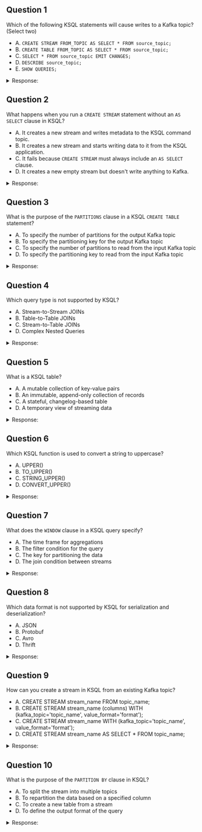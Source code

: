 ## Question 1

Which of the following KSQL statements will cause writes to a Kafka topic? (Select two)

- A. `CREATE STREAM FROM_TOPIC AS SELECT * FROM source_topic;`
- B. `CREATE TABLE FROM_TOPIC AS SELECT * FROM source_topic;`
- C. `SELECT * FROM source_topic EMIT CHANGES;`
- D. `DESCRIBE source_topic;`
- E. `SHOW QUERIES;`

<details>
<summary>Response:</summary> 

**Answer:** A, B

**Explanation:**
In KSQL, `CREATE STREAM AS SELECT` and `CREATE TABLE AS SELECT` statements create new streams or tables based on a query from an existing source. These queries are persistent and continuously write output to a Kafka topic.

- C: `SELECT` statements with `EMIT CHANGES` are transient queries that output to the KSQL console, not to a Kafka topic.
- D, E: `DESCRIBE` and `SHOW QUERIES` are metadata commands that don't write to Kafka topics.

</details>

## Question 2

What happens when you run a `CREATE STREAM` statement without an `AS SELECT` clause in KSQL?

- A. It creates a new stream and writes metadata to the KSQL command topic.
- B. It creates a new stream and starts writing data to it from the KSQL application.
- C. It fails because `CREATE STREAM` must always include an `AS SELECT` clause.
- D. It creates a new empty stream but doesn't write anything to Kafka.

<details>
<summary>Response:</summary> 

**Answer:** A

**Explanation:**
When you run a `CREATE STREAM` statement without an `AS SELECT` clause in KSQL, it registers a new stream on an existing Kafka topic. This metadata is written to the KSQL command topic, but no data is written to the Kafka topic itself.

- B is incorrect because no data is automatically written to the stream from the KSQL application.
- C is incorrect because `AS SELECT` is optional for `CREATE STREAM`. It's required only if you want to create a new stream based on a query from an existing source.
- D is incorrect because while no data is written to Kafka, the metadata is still written to the KSQL command topic.

</details>

## Question 3

What is the purpose of the `PARTITIONS` clause in a KSQL `CREATE TABLE` statement?

- A. To specify the number of partitions for the output Kafka topic
- B. To specify the partitioning key for the output Kafka topic
- C. To specify the number of partitions to read from the input Kafka topic
- D. To specify the partitioning key to read from the input Kafka topic

<details>
<summary>Response:</summary> 

**Answer:** A

**Explanation:**
In a KSQL `CREATE TABLE` statement, the `PARTITIONS` clause is used to specify the number of partitions for the output Kafka topic that will store the table's data.

- B is incorrect because the partitioning key is specified using the `KEY` clause, not `PARTITIONS`.

</details>

## Question 4

Which query type is not supported by KSQL?

- A. Stream-to-Stream JOINs
- B. Table-to-Table JOINs
- C. Stream-to-Table JOINs
- D. Complex Nested Queries

<details>
<summary>Response:</summary> 

**Answer:** D
**Explanation:**
KSQL supports Stream-to-Stream JOINs, Table-to-Table JOINs, and Stream-to-Table JOINs. However, KSQL does not natively support Complex Nested Queries that require multiple layers of subqueries or highly intricate query structures.

- A, B, and C are incorrect as these are supported query types in KSQL.


</details>

## Question 5

What is a KSQL table?

- A. A mutable collection of key-value pairs
- B. An immutable, append-only collection of records
- C. A stateful, changelog-based table
- D. A temporary view of streaming data

<details>
<summary>Response:</summary> 

**Answer:** C

**Explanation:**
A KSQL table is a stateful, changelog-based table that stores the latest value for each key. It represents a snapshot of the current state based on the changelog of updates.

- A, B, and D are incorrect because they describe different data structures or views in KSQL.

</details>

## Question 6

Which KSQL function is used to convert a string to uppercase?

- A. UPPER()
- B. TO_UPPER()
- C. STRING_UPPER()
- D. CONVERT_UPPER()

<details>
<summary>Response:</summary> 

**Answer:** A

**Explanation:**
The `UPPER()` function in KSQL is used to convert a string to uppercase.

- B, C, and D are incorrect because they are not valid KSQL functions for converting a string to uppercase.

</details>

## Question 7

What does the `WINDOW` clause in a KSQL query specify?

- A. The time frame for aggregations
- B. The filter condition for the query
- C. The key for partitioning the data
- D. The join condition between streams


<details>
<summary>Response:</summary> 

**Answer:** A

**Explanation:**
The `WINDOW` clause in a KSQL query specifies the time frame for aggregations, allowing you to define windows for time-based aggregations such as tumbling, hopping, and session windows.

- B, C, and D are incorrect because they do not define the time frame for aggregations.

</details>

## Question 8

Which data format is not supported by KSQL for serialization and deserialization?

- A. JSON
- B. Protobuf
- C. Avro
- D. Thrift


<details>
<summary>Response:</summary> 

**Answer:** D

**Explanation:**
KSQL supports JSON, Protobuf, and Avro formats for serialization and deserialization. Thrift is not supported by KSQL.

- A, B, and C are incorrect because these formats are supported by KSQL.


</details>

## Question 9

How can you create a stream in KSQL from an existing Kafka topic?

- A. CREATE STREAM stream_name FROM topic_name;
- B. CREATE STREAM stream_name (columns) WITH (kafka_topic='topic_name', value_format='format');
- C. CREATE STREAM stream_name WITH (kafka_topic='topic_name', value_format='format');
- D. CREATE STREAM stream_name AS SELECT * FROM topic_name;


<details>
<summary>Response:</summary> 

**Answer:** B

**Explanation:**
The correct syntax to create a stream in KSQL from an existing Kafka topic is `CREATE STREAM stream_name (columns) WITH (kafka_topic='topic_name', value_format='format');`.

- A is incorrect because it misses the format and column definitions. D is incorrect because it uses a different syntax for creating streams from other streams or tables.


</details>

## Question 10

What is the purpose of the `PARTITION BY` clause in KSQL?

- A. To split the stream into multiple topics
- B. To repartition the data based on a specified column
- C. To create a new table from a stream
- D. To define the output format of the query

<details>
<summary>Response:</summary> 

**Answer:** B

**Explanation:**
The `PARTITION BY` clause in KSQL is used to repartition the data based on a specified column. This is useful for changing the partitioning key of a stream.

- A, C, and D are incorrect because they describe different functionalities in KSQL.


</details>
